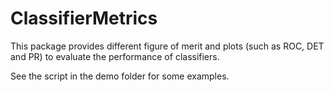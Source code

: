 # ClassifierMetrics 

This package provides different figure of merit and plots (such as ROC, DET and PR) to evaluate the performance of classifiers.

See the script in the demo folder for some examples.
